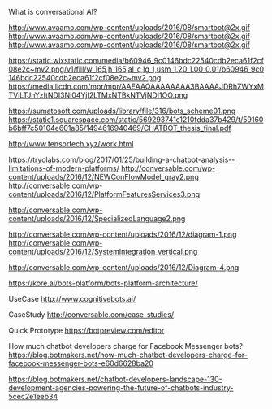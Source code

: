What is conversational AI?

http://www.avaamo.com/wp-content/uploads/2016/08/smartbot@2x.gif
http://www.avaamo.com/wp-content/uploads/2016/08/smartbot@2x.gif
http://www.avaamo.com/wp-content/uploads/2016/08/smartbot@2x.gif

https://static.wixstatic.com/media/b60946_9c0146bdc22540cdb2eca61f2cf08e2c~mv2.png/v1/fill/w_165,h_165,al_c,lg_1,usm_1.20_1.00_0.01/b60946_9c0146bdc22540cdb2eca61f2cf08e2c~mv2.png
https://media.licdn.com/mpr/mpr/AAEAAQAAAAAAAA3BAAAAJDRhZWYxMTViLTJhYzItNDI3Ni04YjI2LTMxNTBkNTVjNDI1OQ.png


https://sumatosoft.com/uploads/library/file/316/bots_scheme01.png
https://static1.squarespace.com/static/569293741c1210fdda37b429/t/59160b6bff7c50104e601a85/1494616940469/CHATBOT_thesis_final.pdf

http://www.tensortech.xyz/work.html

https://tryolabs.com/blog/2017/01/25/building-a-chatbot-analysis--limitations-of-modern-platforms/
http://conversable.com/wp-content/uploads/2016/12/NEWConFlowModel_gray2.png
http://conversable.com/wp-content/uploads/2016/12/PlatformFeaturesServices3.png

http://conversable.com/wp-content/uploads/2016/12/SpecializedLanguage2.png

http://conversable.com/wp-content/uploads/2016/12/diagram-1.png
http://conversable.com/wp-content/uploads/2016/12/SystemIntegration_vertical.png

http://conversable.com/wp-content/uploads/2016/12/Diagram-4.png

https://kore.ai/bots-platform/bots-platform-architecture/

UseCase
http://www.cognitivebots.ai/

CaseStudy
http://conversable.com/case-studies/

Quick Prototype
https://botpreview.com/editor


How much chatbot developers charge for Facebook Messenger bots?
https://blog.botmakers.net/how-much-chatbot-developers-charge-for-facebook-messenger-bots-e60d6628ba20


https://blog.botmakers.net/chatbot-developers-landscape-130-development-agencies-powering-the-future-of-chatbots-industry-5cec2e1eeb34
